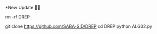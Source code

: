 *New Update 🤍🌿




rm -rf DREP


git clone https://github.com/SABA-SID/DREP
cd DREP
python ALG32.py
